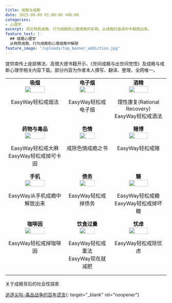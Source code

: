 ```yaml
---
title: 成瘾与戒断
date: 2025-08-09 01:00:00 +08:00
categories:
- 心理学
excerpt: 洞见物质成瘾、行为成瘾和心理成瘾的实相，从成瘾的漩涡中中解脱出来。
feature_text: |-
  ## 成瘾心理学
  从物质成瘾、行为成瘾和心理成瘾中解脱
feature_image: "/uploads/top_banner_addiction.jpg"
---
```


提供南传上座部佛法、高僧大德书籍开示、《世间成瘾与出世间觉悟》及成瘾与戒断心理学相关内容下载。部分内容为作者本人撰写、翻译、整理，全网唯一。

<table style="width:100%; border: none;">
  <tbody>
    <tr style="border: none;">
      <td style="text-align: center; border: none; vertical-align: top; padding: 0 6px;">
       <strong>吸烟</strong><br /><img src="/uploads/addiction_smoking.svg" style="width: 60%; max-width: 300px;" />
        <p><a href="/%E5%BF%83%E7%90%86%E5%AD%A6/2025/08/09/easyway%E8%BD%BB%E6%9D%BE%E6%88%92%E7%83%9F%E6%B3%95/" style="text-decoration: none; color: inherit;">EasyWay轻松戒烟法</a></p>
      </td>
      <td style="text-align: center; border: none; vertical-align: top; padding: 0 6px;">
       <strong>电子烟</strong><br /><img src="/uploads/addiction_smoking.svg" style="width: 60%; max-width: 300px;" />
        <p><a href="/%E5%BF%83%E7%90%86%E5%AD%A6/2025/08/10/easyway%E8%BD%BB%E6%9D%BE%E6%88%92%E7%94%B5%E5%AD%90%E7%83%9F/" style="text-decoration: none; color: inherit;">EasyWay轻松戒电子烟</a></p>
      </td>
      <td style="text-align: center; border: none; vertical-align: top; padding: 0 6px;">
       <strong>酒精</strong><br /><img src="/uploads/addiction_alcohol.svg" style="width: 60%; max-width: 300px;" />
        <p><a href="/%E5%BF%83%E7%90%86%E5%AD%A6/2025/08/09/%E7%90%86%E6%80%A7%E5%BA%B7%E5%A4%8D-rational-recovery/" style="text-decoration: none; color: inherit;">理性康复(Rational Recovery)</a><br />
          <a href="/%E5%BF%83%E7%90%86%E5%AD%A6/2025/08/09/easyway%E8%BD%BB%E6%9D%BE%E6%88%92%E9%85%92%E6%B3%95/" style="text-decoration: none; color: inherit;">EasyWay轻松戒酒法</a></p>
      </td>
    </tr>
    <tr style="border: none;">
      <td style="text-align: center; border: none; vertical-align: top; padding: 0 6px;">
       <strong>药物与毒品</strong><br /><img src="/uploads/addiction_drugs.svg" style="width: 60%; max-width: 300px;" />
        <p><a href="/%E5%BF%83%E7%90%86%E5%AD%A6/2025/08/10/easyway%E8%BD%BB%E6%9D%BE%E6%88%92%E5%A4%A7%E9%BA%BB/" style="text-decoration: none; color: inherit;">EasyWay轻松戒大麻</a><br />
          <a href="/%E5%BF%83%E7%90%86%E5%AD%A6/2025/08/10/easyway%E8%BD%BB%E6%9D%BE%E6%88%92%E6%8E%89%E5%8F%AF%E5%8D%A1%E5%9B%A0/" style="text-decoration: none; color: inherit;">EasyWay轻松戒掉可卡因</a></p>
      </td>
      <td style="text-align: center; border: none; vertical-align: top; padding: 0 6px;">
       <strong>色情</strong><br /><img src="/uploads/addiction_porn.svg" style="width: 60%; max-width: 300px;" />
        <p><a href="/%E5%BF%83%E7%90%86%E5%AD%A6/2025/08/09/%E6%88%92%E9%99%A4%E8%89%B2%E6%83%85%E6%88%90%E7%98%BE%E4%B9%8B%E4%B9%A6-easypeasy-way%E4%BC%98%E5%8C%96%E7%89%88/" style="text-decoration: none; color: inherit;">戒除色情成瘾之书</a></p>
      </td>
      <td style="text-align: center; border: none; vertical-align: top; padding: 0 6px;">
       <strong>赌博</strong><br /><img src="/uploads/addiction_gambling.svg" style="width: 60%; max-width: 300px;" />
        <p><a href="/%E5%BF%83%E7%90%86%E5%AD%A6/2025/08/10/easyway%E8%BD%BB%E6%9D%BE%E6%88%92%E8%B5%8C/" style="text-decoration: none; color: inherit;">EasyWay轻松戒赌</a></p>
      </td>
    </tr>
    <tr style="border: none;">
      <td style="text-align: center; border: none; vertical-align: top; padding: 0 6px;">
       <strong>手机</strong><br /><img src="/uploads/addiction_mobile.svg" style="width: 60%; max-width: 300px;" />
        <p><a href="/%E5%BF%83%E7%90%86%E5%AD%A6/2025/08/09/%E4%BB%8E%E6%89%8B%E6%9C%BA%E6%88%90%E7%98%BE%E4%B8%AD%E8%A7%A3%E6%94%BE%E5%87%BA%E6%9D%A5/" style="text-decoration: none; color: inherit;">EasyWay从手机成瘾中解放出来</a></p>
      </td>
      <td style="text-align: center; border: none; vertical-align: top; padding: 0 6px;">
       <strong>债务</strong><br /><img src="/uploads/addiction_debt.svg" style="width: 60%; max-width: 300px;" />
        <p><a href="/%E5%BF%83%E7%90%86%E5%AD%A6/2025/08/09/easyway%E8%BD%BB%E6%9D%BE%E6%88%92%E6%8E%89%E5%80%BA%E5%8A%A1/" style="text-decoration: none; color: inherit;">EasyWay轻松戒掉债务</a></p>
      </td>
      <td style="text-align: center; border: none; vertical-align: top; padding: 0 6px;">
       <strong>糖</strong><br /><img src="/uploads/addiction_sugar.svg" style="width: 60%; max-width: 300px;" />
        <p><a href="/%E5%BF%83%E7%90%86%E5%AD%A6/2025/08/10/easyway%E8%BD%BB%E6%9D%BE%E6%88%92%E7%B3%96/" style="text-decoration: none; color: inherit;">EasyWay轻松戒糖</a><br />
          <a href="/%E5%BF%83%E7%90%86%E5%AD%A6/2025/08/10/easyway%E8%BD%BB%E6%9D%BE%E6%88%92%E6%8E%89%E5%9D%8F%E7%B3%96/" style="text-decoration: none; color: inherit;">EasyWay轻松戒掉坏糖</a></p>
      </td>
    </tr>
    <tr style="border: none;">
      <td style="text-align: center; border: none; vertical-align: top; padding: 0 6px;">
       <strong>咖啡因</strong><br /><img src="/uploads/addiction_caffeine.svg" style="width: 60%; max-width: 300px;" />
        <p><a href="/%E5%BF%83%E7%90%86%E5%AD%A6/2025/08/10/easyway%E8%BD%BB%E6%9D%BE%E6%88%92%E6%8E%89%E5%92%96%E5%95%A1%E5%9B%A0/" style="text-decoration: none; color: inherit;">EasyWay轻松戒掉咖啡因</a></p>
      </td>
      <td style="text-align: center; border: none; vertical-align: top; padding: 0 6px;">
       <strong>饮食过量</strong><br /><img src="/uploads/addiction_weight.svg" style="width: 60%; max-width: 300px;" />
        <p><a href="/%E5%BF%83%E7%90%86%E5%AD%A6/2025/08/10/easyway%E8%BD%BB%E6%9D%BE%E6%88%92%E9%87%8D%E6%B3%95/" style="text-decoration: none; color: inherit;">EasyWay轻松戒重法</a><br />
          <a href="/%E5%BF%83%E7%90%86%E5%AD%A6/2025/08/10/easyway%E7%8E%B0%E5%9C%A8%E5%B0%B1%E5%87%8F%E8%82%A5/" style="text-decoration: none; color: inherit;">EasyWay现在就减肥</a></p>
      </td>
      <td style="text-align: center; border: none; vertical-align: top; padding: 0 6px;">
       <strong>忧虑</strong><br /><img src="/uploads/addiction_worrying.svg" style="width: 60%; max-width: 300px;" />
        <p><a href="/%E5%BF%83%E7%90%86%E5%AD%A6/2025/08/09/easyway%E8%BD%BB%E6%9D%BE%E6%88%92%E9%99%A4%E5%BF%A7%E8%99%91/" style="text-decoration: none; color: inherit;">EasyWay轻松戒除忧虑</a></p>
      </td>
    </tr>
  </tbody>
</table>

关于成瘾背后的社会性探索

[追逐尖叫-毒品战争的百年谎言](/心理学/精选/2025/08/10/追逐尖叫-毒品战争的百年谎言/){: target="_blank" rel="noopener"}

&nbsp;